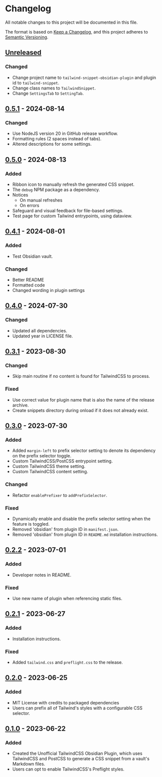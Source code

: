 # Changelog

All notable changes to this project will be documented in this file.

The format is based on [Keep a Changelog](https://keepachangelog.com/en/1.0.0/),
and this project adheres to
[Semantic Versioning](https://semver.org/spec/v2.0.0.html).

<!-- #### Subheading order reference -->
<!-- -   `Added` -->
<!-- -   `Changed` -->
<!-- -   `Deprecated` -->
<!-- -   `Removed` -->
<!-- -   `Fixed` -->
<!-- -   `Security` -->

## [Unreleased]

### Changed

- Change project name to `tailwind-snippet-obsidian-plugin` and plugin id to `tailwind-snippet`.
- Change class names to `TailwindSnippet`.
- Change `SettingsTab` to `SettingTab`.

## [0.5.1] - 2024-08-14

### Changed

- Use NodeJS version 20 in GitHub release workflow.
- Formatting rules (2 spaces instead of tabs).
- Altered descriptions for some settings.

## [0.5.0] - 2024-08-13

### Added

- Ribbon icon to manually refresh the generated CSS snippet.
- The `debug` NPM package as a dependency.
- Notices
  - On manual refreshes
  - On errors
- Safeguard and visual feedback for file-based settings.
- Test page for custom Tailwind entrypoints, using dataview.

## [0.4.1] - 2024-08-01

### Added

- Test Obsidian vault.

### Changed

- Better README
- Formatted code
- Changed wording in plugin settings

## [0.4.0] - 2024-07-30

### Changed

- Updated all dependencies.
- Updated year in LICENSE file.

## [0.3.1] - 2023-08-30

### Changed

- Skip main routine if no content is found for TailwindCSS to process.

### Fixed

- Use correct value for plugin name that is also the name of the release
  archive.
- Create snippets directory during onload if it does not already exist.

## [0.3.0] - 2023-07-30

### Added

- Added `margin-left` to prefix selector setting to denote its dependency on
  the prefix selector toggle.
- Custom TailwindCSS/PostCSS entrypoint setting.
- Custom TailwindCSS theme setting.
- Custom TailwindCSS content setting.

### Changed

- Refactor `enablePrefixer` to `addPrefixSelector`.

### Fixed

- Dynamically enable and disable the prefix selector setting when the feature
  is toggled.
- Removed 'obsidian' from plugin ID in `manifest.json`.
- Removed 'obsidian' from plugin ID in `README.md` installation instructions.

## [0.2.2] - 2023-07-01

### Added

- Developer notes in README.

### Fixed

- Use new name of plugin when referencing static files.

## [0.2.1] - 2023-06-27

### Added

- Installation instructions.

### Fixed

- Added `tailwind.css` and `preflight.css` to the release.

## [0.2.0] - 2023-06-25

### Added

- MIT License with credits to packaged dependencies
- Users can prefix all of Tailwind's styles with a configurable CSS selector.

## [0.1.0] - 2023-06-22

### Added

- Created the Unofficial TailwindCSS Obsidian Plugin, which uses TailwindCSS
  and PostCSS to generate a CSS snippet from a vault's Markdown files.
- Users can opt to enable TailwindCSS's Preflight styles.

[unreleased]: https://github.com/nicholas-wilcox/tailwind-snippet-obsidian-plugin/compare/0.5.1...HEAD
[0.5.1]: https://github.com/nicholas-wilcox/tailwind-snippet-obsidian-plugin/compare/0.5.0...0.5.1
[0.5.0]: https://github.com/nicholas-wilcox/tailwind-snippet-obsidian-plugin/compare/0.4.1...0.5.0
[0.4.1]: https://github.com/nicholas-wilcox/tailwind-snippet-obsidian-plugin/compare/0.4.0...0.4.1
[0.4.0]: https://github.com/nicholas-wilcox/tailwind-snippet-obsidian-plugin/compare/0.3.1...0.4.0
[0.3.1]: https://github.com/nicholas-wilcox/tailwind-snippet-obsidian-plugin/compare/0.3.0...0.3.1
[0.3.0]: https://github.com/nicholas-wilcox/tailwind-snippet-obsidian-plugin/compare/0.2.2...0.3.0
[0.2.2]: https://github.com/nicholas-wilcox/tailwind-snippet-obsidian-plugin/compare/0.2.1...0.2.2
[0.2.1]: https://github.com/nicholas-wilcox/tailwind-snippet-obsidian-plugin/compare/0.2.0...0.2.1
[0.2.0]: https://github.com/nicholas-wilcox/tailwind-snippet-obsidian-plugin/compare/0.1.0...0.2.0
[0.1.0]: https://github.com/nicholas-wilcox/tailwind-snippet-obsidian-plugin/releases/tag/0.1.0
